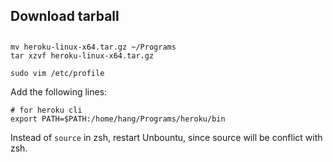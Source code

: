 ## Download tarball

## 

```
mv heroku-linux-x64.tar.gz ~/Programs
tar xzvf heroku-linux-x64.tar.gz
```

```
sudo vim /etc/profile
```

Add the following lines:

```
# for heroku cli
export PATH=$PATH:/home/hang/Programs/heroku/bin   
```

Instead of `source` in zsh, restart Unbountu, since source will be conflict with zsh.